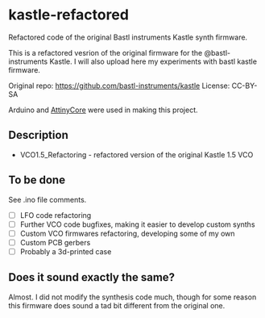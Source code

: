 # kastle-refactored
Refactored code of the original Bastl instruments Kastle synth firmware.


This is a refactored vesrion of the original firmware for the @bastl-instruments Kastle. I will also upload here my experiments with bastl kastle firmware.

Original repo: https://github.com/bastl-instruments/kastle
License: CC-BY-SA

Arduino and [AttinyCore](https://github.com/SpenceKonde/ATTinyCore) were used in making this project.

## Description
- VCO1.5_Refactoring - refactored version of the original Kastle 1.5 VCO

## To be done
See .ino file comments.

- [ ] LFO code refactoring
- [ ] Further VCO code bugfixes, making it easier to develop custom synths
- [ ] Custom VCO firmwares refactoring, developing some of my own
- [ ] Custom PCB gerbers
- [ ] Probably a 3d-printed case

## Does it sound exactly the same?
Almost. I did not modify the synthesis code much, though for some reason this firmware does sound a tad bit different from the original one. 
